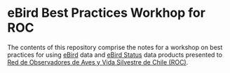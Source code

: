 
# eBird Best Practices Workhop for ROC

The contents of this repository comprise the notes for a workshop on best practices for using [eBird](https://ebird.org/home) data and [eBird Status](https://science.ebird.org/en/status-and-trends) data products presented to [Red de Observadores de Aves y Vida Silvestre de Chile (ROC)](https://www.redobservadores.cl/).
